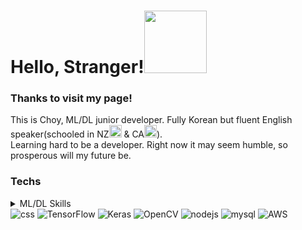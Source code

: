 <h1 align="left">Hello, Stranger!<img src="https://c.tenor.com/ASryIjFifHMAAAAi/bunny-cute.gif" width="100px"></h1>

<h3>Thanks to visit my page!</h3>
<p>This is Choy, ML/DL junior developer. Fully Korean but fluent English speaker(schooled in NZ<img src="https://cdn-icons-png.flaticon.com/512/197/197589.png" width="20px"> & CA<img src="https://cdn-icons-png.flaticon.com/512/323/323277.png" width=20>).</br>
Learning hard to be a developer. Right now it may seem humble, so prosperous will my future be.</p>

<h3>Techs</h3>
<p>
  <details>
    <summary>ML/DL Skills</summary>
      <img alt="Python" src="https://img.shields.io/badge/Python-3776AB?style=plastic&logo=python&logoColor=white"/>
      <img alt="R" src="https://img.shields.io/badge/R-276DC3?style=plastic&logo=r&logoColor=white"/>
      <img alt="C" src="https://img.shields.io/badge/C-A8B9CC?style=plastic&logo=c&logoColor=white"/>
      <img alt="JS" src="https://img.shields.io/badge/JavaScript-F7DF1E?style=plastic&logo=JavaScript&logoColor=white"/>
      <img alt="html" src="https://img.shields.io/badge/HTML-E34F26?style=plastic&logo=html5&logoColor=white"/>
  </details>
  <img alt="css" src="https://img.shields.io/badge/CSS-1572B6?style=plastic&logo=css3&logoColor=white"/>
  <img alt="TensorFlow" src="https://img.shields.io/badge/TensorFlow-FF6F00?style=plastic&logo=tensorflow&logoColor=white"/>
  <img alt="Keras" src="https://img.shields.io/badge/Keras-D00000?style=plastic&logo=keras&logoColor=white"/>
  <img alt="OpenCV" src="https://img.shields.io/badge/OpenCV-5C3EE8?style=plastic&logo=opencv&logoColor=white"/>
  <img alt="nodejs" src="https://img.shields.io/badge/Node.Js-339933?style=plastic&logo=node.js&logoColor=white"/>
  <img alt="mysql" src="https://img.shields.io/badge/MySQL-4479A1?style=plastic&logo=mysql&logoColor=white"/>
  <img alt="AWS" src="https://img.shields.io/badge/AWS-232F3E?style=plastic&logo=amazonaws&logoColor=white"/>
</p>
<!--
**SweetGreenChoy/sweetgreenchoy** is a ✨ _special_ ✨ repository because its `README.md` (this file) appears on your GitHub profile.

Here are some ideas to get you started:

- 🔭 I’m currently working on ...
- 🌱 I’m currently learning ...
- 👯 I’m looking to collaborate on ...
- 🤔 I’m looking for help with ...
- 💬 Ask me about ...
- 📫 How to reach me: ...
- 😄 Pronouns: ...
- ⚡ Fun fact: ...
-->
